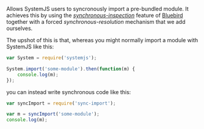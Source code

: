 Allows SystemJS users to syncronously import a pre-bundled module. It achieves this by using the [_synchronous-inspection_](https://github.com/petkaantonov/bluebird/blob/master/API.md#synchronous-inspection) feature of [Bluebird](https://github.com/petkaantonov/bluebird) together with a forced _synchronous-resolution_ mechanism that we add ourselves.

The upshot of this is that, whereas you might normally import a module with SystemJS like this:


```js
var System = require('systemjs');

System.import('some-module').then(function(m) {
	console.log(m);
});
```

you can instead write synchronous code like this:

```js
var syncImport = require('sync-import');

var m = syncImport('some-module');
console.log(m);
```
